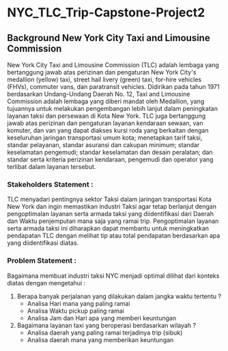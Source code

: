 # NYC_TLC_Trip-Capstone-Project2

## Background New York City Taxi and Limousine Commission
New York City Taxi and Limousine Commission (TLC) adalah lembaga yang bertanggung jawab atas perizinan dan pengaturan New York City's medallion (yellow) taxi, street hail livery (green) taxi, for-hire vehicles (FHVs), commuter vans, dan paratransit vehicles. Didirikan pada tahun 1971 berdasarkan Undang-Undang Daerah No. 12, Taxi and Limousine Commission adalah lembaga yang diberi mandat oleh Medallion, yang tujuannya untuk melakukan pengembangan lebih lanjut dalam peningkatan layanan taksi dan persewaan di Kota New York. TLC juga bertanggung jawab atas perizinan dan pengaturan layanan kendaraan sewaan, van komuter, dan van yang dapat diakses kursi roda yang berkaitan dengan keseluruhan jaringan transportasi umum kota; menetapkan tarif taksi, standar pelayanan, standar asuransi dan cakupan minimum; standar keselamatan pengemudi; standar keselamatan dan desain peralatan; dan standar serta kriteria perizinan kendaraan, pengemudi dan operator yang terlibat dalam layanan tersebut.

### Stakeholders Statement : 

TLC menyadari pentingnya sektor Taksi dalam jaringan transportasi Kota New York dan ingin memastikan industri Taksi agar tetap berlanjut dengan pengoptimalan layanan serta armada taksi yang diidentifikasi dari Daerah dan Waktu penjemputan mana saja yang ramai trip. Pengoptimalan layanan serta armada taksi ini diharapkan dapat membantu untuk meningkatkan pendapatan TLC dengan melihat tip atau total pendapatan berdasarkan apa yang diidentifikasi diatas.

### Problem Statement : 

Bagaimana membuat industri taksi NYC menjadi optimal dilihat dari konteks diatas dengan mengetahui :
1. Berapa banyak perjalanan yang dilakukan dalam jangka waktu tertentu ?
    - Analisa Hari mana yang paling ramai
    - Analisa Waktu pickup paling ramai 
    - Analisa Jam dan Hari apa yang memberi keuntungan
2. Bagaimana layanan taxi yang beroperasi berdasarkan wilayah ?  
    - Analisa daerah yang paling ramai terjadinya trip (sibuk)
    - Analisa daerah mana yang memberikan keuntungan
  


